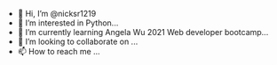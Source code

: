 - 👋 Hi, I’m @nicksr1219
- 👀 I’m interested in Python...
- 🌱 I’m currently learning Angela Wu 2021 Web developer bootcamp...
- 💞️ I’m looking to collaborate on ...
- 📫 How to reach me ...

<!---
nicksr1219/nicksr1219 is a ✨ special ✨ repository because its `README.md` (this file) appears on your GitHub profile.
You can click the Preview link to take a look at your changes.
--->
